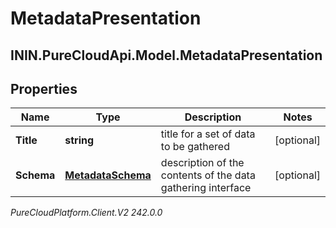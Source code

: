 # MetadataPresentation

## ININ.PureCloudApi.Model.MetadataPresentation

## Properties

|Name | Type | Description | Notes|
|------------ | ------------- | ------------- | -------------|
| **Title** | **string** | title for a set of data to be gathered | [optional] |
| **Schema** | [**MetadataSchema**](MetadataSchema) | description of the contents of the data gathering interface | [optional] |



_PureCloudPlatform.Client.V2 242.0.0_
